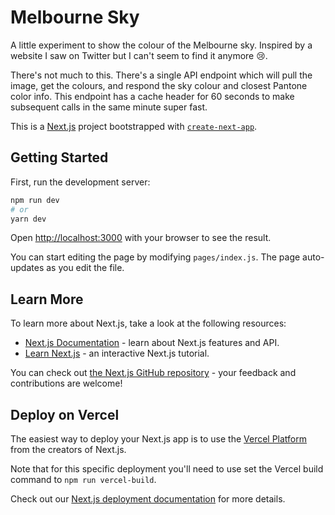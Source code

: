 # Melbourne Sky

A little experiment to show the colour of the Melbourne sky. Inspired by a website I saw on Twitter but I can't seem to find it anymore 😢.

There's not much to this. There's a single API endpoint which will pull the image, get the colours, and respond the sky colour and closest Pantone color info. This endpoint has a cache header for 60 seconds to make subsequent calls in the same minute super fast.

This is a [Next.js](https://nextjs.org/) project bootstrapped with [`create-next-app`](https://github.com/vercel/next.js/tree/canary/packages/create-next-app).

## Getting Started

First, run the development server:

```bash
npm run dev
# or
yarn dev
```

Open [http://localhost:3000](http://localhost:3000) with your browser to see the result.

You can start editing the page by modifying `pages/index.js`. The page auto-updates as you edit the file.

## Learn More

To learn more about Next.js, take a look at the following resources:

- [Next.js Documentation](https://nextjs.org/docs) - learn about Next.js features and API.
- [Learn Next.js](https://nextjs.org/learn) - an interactive Next.js tutorial.

You can check out [the Next.js GitHub repository](https://github.com/vercel/next.js/) - your feedback and contributions are welcome!

## Deploy on Vercel

The easiest way to deploy your Next.js app is to use the [Vercel Platform](https://vercel.com/import?utm_medium=default-template&filter=next.js&utm_source=create-next-app&utm_campaign=create-next-app-readme) from the creators of Next.js.

Note that for this specific deployment you'll need to use set the Vercel build command to `npm run vercel-build`.

Check out our [Next.js deployment documentation](https://nextjs.org/docs/deployment) for more details.
